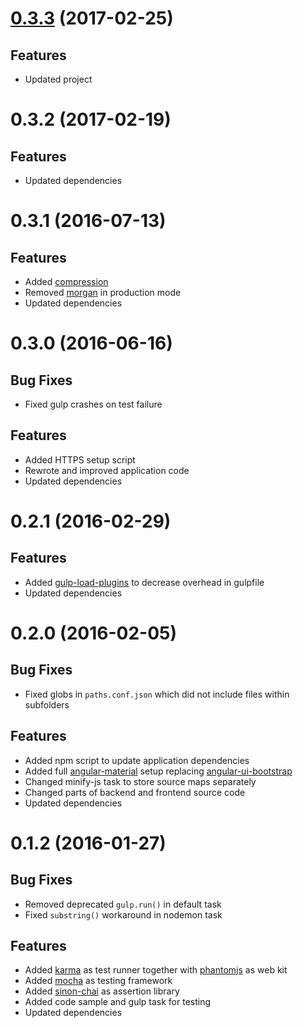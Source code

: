 <a name="0.3.3"></a>
# [0.3.3](https://github.com/jbuerkel/express-angular-seed/compare/v0.3.2...0.3.3) (2017-02-25)

## Features

- Updated project

<a name="0.3.2"></a>
# 0.3.2 (2017-02-19)

## Features

- Updated dependencies

<a name="0.3.1"></a>
# 0.3.1 (2016-07-13)

## Features

- Added [compression](https://www.npmjs.com/package/compression)
- Removed [morgan](https://www.npmjs.com/package/morgan) in production mode
- Updated dependencies

<a name="0.3.0"></a>
# 0.3.0 (2016-06-16)

## Bug Fixes

- Fixed gulp crashes on test failure

## Features

- Added HTTPS setup script
- Rewrote and improved application code
- Updated dependencies

<a name="0.2.1"></a>
# 0.2.1 (2016-02-29)

## Features

- Added [gulp-load-plugins](https://www.npmjs.com/package/gulp-load-plugins) to decrease overhead in gulpfile
- Updated dependencies

<a name="0.2.0"></a>
# 0.2.0 (2016-02-05)

## Bug Fixes

- Fixed globs in `paths.conf.json` which did not include files within subfolders

## Features

- Added npm script to update application dependencies
- Added full [angular-material](https://www.npmjs.com/package/angular-material) setup replacing [angular-ui-bootstrap](https://www.npmjs.com/package/angular-ui-bootstrap)
- Changed minify-js task to store source maps separately
- Changed parts of backend and frontend source code
- Updated dependencies

<a name="0.1.2"></a>
# 0.1.2 (2016-01-27)

## Bug Fixes

- Removed deprecated `gulp.run()` in default task
- Fixed `substring()` workaround in nodemon task

## Features

- Added [karma](https://www.npmjs.com/package/karma) as test runner together with [phantomjs](https://www.npmjs.com/package/phantomjs) as web kit
- Added [mocha](https://www.npmjs.com/package/mocha) as testing framework
- Added [sinon-chai](https://www.npmjs.com/package/sinon-chai) as assertion library
- Added code sample and gulp task for testing
- Updated dependencies
